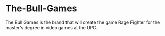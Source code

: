 # The-Bull-Games
The Bull Games is the brand that will create the game Rage Fighter for the master's degree in video games at the UPC.
